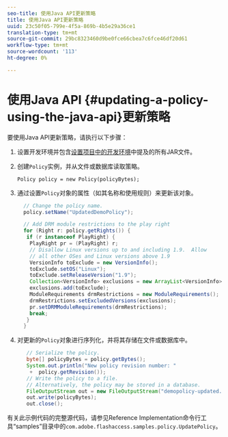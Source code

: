 ```yaml
---
seo-title: 使用Java API更新策略
title: 使用Java API更新策略
uuid: 23c50f05-799e-4f5a-869b-4b5e29a36ce1
translation-type: tm+mt
source-git-commit: 29bc8323460d9be0fce66cbea7c6fce46df20d61
workflow-type: tm+mt
source-wordcount: '113'
ht-degree: 0%

---
```



# 使用Java API {#updating-a-policy-using-the-java-api}更新策略

要使用Java API更新策略，请执行以下步骤：

1. 设置开发环境并包含[设置项目中的开发环境](../../aaxs-protecting-content/content-setting-up-the-sdk/content-setting-up-the-dev-env.md)中提及的所有JAR文件。
1. 创建`Policy`实例，并从文件或数据库读取策略。

   ```
   Policy policy = new Policy(policyBytes);
   ```

1. 通过设置`Policy`对象的属性（如其名称和使用规则）来更新该对象。

   ```java
     // Change the policy name.  
     policy.setName("UpdatedDemoPolicy");  
   
     // Add DRM module restrictions to the play right  
     for (Right r: policy.getRights()) {  
      if (r instanceof PlayRight) {  
       PlayRight pr = (PlayRight) r;  
       // Disallow Linux versions up to and including 1.9.  Allow  
       // all other OSes and Linux versions above 1.9  
       VersionInfo toExclude = new VersionInfo();  
       toExclude.setOS("Linux");  
       toExclude.setReleaseVersion("1.9");  
       Collection<VersionInfo> exclusions = new ArrayList<VersionInfo>();  
       exclusions.add(toExclude);  
       ModuleRequirements drmRestrictions = new ModuleRequirements();  
       drmRestrictions.setExcludedVersions(exclusions);  
       pr.setDRMModuleRequirements(drmRestrictions);  
       break;  
      }  
     }
   ```

1. 对更新的`Policy`对象进行序列化，并将其存储在文件或数据库中。

   ```java
      // Serialize the policy.  
      byte[] policyBytes = policy.getBytes();  
      System.out.println("New policy revision number: "  
       +  policy.getRevision());      
      // Write the policy to a file.   
      // Alternatively, the policy may be stored in a database.  
      FileOutputStream out = new FileOutputStream("demopolicy-updated.pol");  
      out.write(policyBytes);  
      out.close(); 
   ```

有关此示例代码的完整源代码，请参见Reference Implementation命令行工具“samples”目录中的`com.adobe.flashaccess.samples.policy.UpdatePolicy`。

